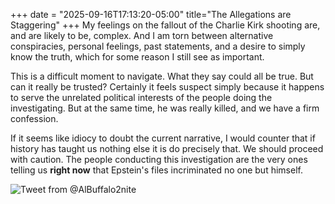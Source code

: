 +++
date = "2025-09-16T17:13:20-05:00"
title="The Allegations are Staggering"
+++
My feelings on the fallout of the Charlie Kirk shooting are, and are likely to be, complex. And I am torn between alternative conspiracies, personal feelings, past statements, and a desire to simply know the truth, which for some reason I still see as important. 

This is a difficult moment to navigate. What they say could all be true. But can it really be trusted? Certainly it feels suspect simply because it happens to serve the unrelated political interests of the people doing the investigating. But at the same time, he was really killed, and we have a firm confession. 

If it seems like idiocy to doubt the current narrative, I would counter that if history has taught us nothing else it is do precisely that. We should proceed with caution. The people conducting this investigation are the very ones telling us **right now** that Epstein's files incriminated no one but himself.

![Tweet from @AlBuffalo2nite](https://imagedelivery.net/zJmFZzaNuqC_Q5Caqyu8nQ/980c7695-834f-4cbf-bb7d-1c16eb12cb00/fit=scale-down,w=780,sharpen=1,f=auto,q=0.9,slow-connection-quality=0.3)
